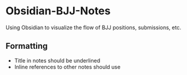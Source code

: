 # Obsidian-BJJ-Notes
Using Obsidian to visualize the flow of BJJ positions, submissions, etc.
## Formatting
- Title in notes should be underlined
- Inline references to other notes should use []()